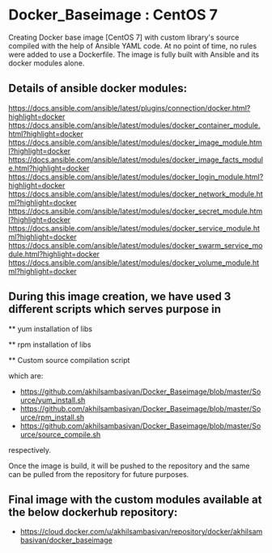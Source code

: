 # Docker_Baseimage : CentOS 7

Creating Docker base image [CentOS 7] with custom library's source compiled with the help of Ansible YAML code. At no point of time, no rules were added to use a Dockerfile. The image is fully built with Ansible and its docker modules alone.

## Details of ansible docker modules:

   https://docs.ansible.com/ansible/latest/plugins/connection/docker.html?highlight=docker
   https://docs.ansible.com/ansible/latest/modules/docker_container_module.html?highlight=docker
   https://docs.ansible.com/ansible/latest/modules/docker_image_module.html?highlight=docker
   https://docs.ansible.com/ansible/latest/modules/docker_image_facts_module.html?highlight=docker
   https://docs.ansible.com/ansible/latest/modules/docker_login_module.html?highlight=docker
   https://docs.ansible.com/ansible/latest/modules/docker_network_module.html?highlight=docker
   https://docs.ansible.com/ansible/latest/modules/docker_secret_module.html?highlight=docker
   https://docs.ansible.com/ansible/latest/modules/docker_service_module.html?highlight=docker
   https://docs.ansible.com/ansible/latest/modules/docker_swarm_service_module.html?highlight=docker
   https://docs.ansible.com/ansible/latest/modules/docker_volume_module.html?highlight=docker


## During this image creation, we have used 3 different scripts which serves purpose in 
   ** yum installation of libs
   
   ** rpm installation of libs
   
   ** Custom source compilation script

which are:
- https://github.com/akhilsambasivan/Docker_Baseimage/blob/master/Source/yum_install.sh
- https://github.com/akhilsambasivan/Docker_Baseimage/blob/master/Source/rpm_install.sh
- https://github.com/akhilsambasivan/Docker_Baseimage/blob/master/Source/source_compile.sh

respectively.

Once the image is build, it will be pushed to the repository and the same can be pulled from the repository for future purposes.

## Final image with the custom modules available at the below dockerhub repository:
- https://cloud.docker.com/u/akhilsambasivan/repository/docker/akhilsambasivan/docker_baseimage
